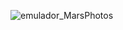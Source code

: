 ![emulador_MarsPhotos](https://github.com/user-attachments/assets/1ce66144-25e6-4ed3-96f2-6facfc3d178d)
